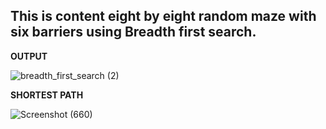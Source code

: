 ## This is content eight by eight random maze with six barriers using Breadth first search.
**OUTPUT**

![breadth_first_search (2)](https://github.com/medini9764/Phython-random-maze/assets/61826590/da254be6-b664-4465-bc66-1343ae120456)

**SHORTEST PATH**

![Screenshot (660)](https://github.com/medini9764/Phython-random-maze/assets/61826590/50fe31ee-6f62-4c51-a3b7-b37a94d34175)






